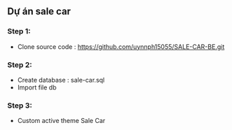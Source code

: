 ## Dự án sale car
### Step 1:
- Clone source code : https://github.com/uynnph15055/SALE-CAR-BE.git
### Step 2:
- Create database : sale-car.sql
- Import file db
### Step 3:
- Custom active theme Sale Car
